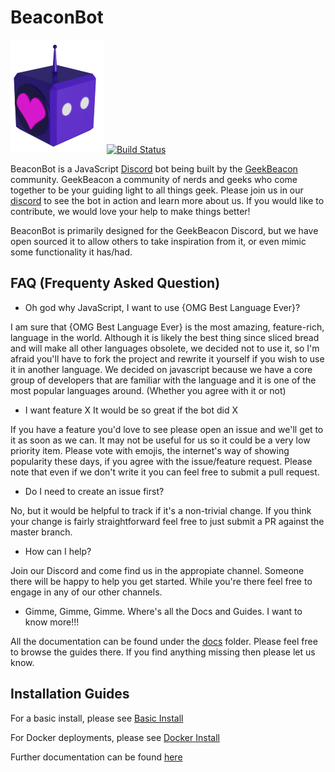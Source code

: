 # BeaconBot


![BeaconBot](/docs/assets/BeaconBot_small.png)  [![Build Status](https://cloud.drone.io/api/badges/GeekBeacon/gb-svc-beacon-bot/status.svg)](https://cloud.drone.io/GeekBeacon/gb-svc-beacon-bot)



BeaconBot is a JavaScript [Discord](https://discordapp.com/) bot being built by the [GeekBeacon](www.geekbeacon.org) community. GeekBeacon a community of nerds and geeks who come together to be your guiding light to all things geek. Please join us in our [discord](https://discord.gg/geekbeacon) to see the bot in action and learn more about us. If you would like to contribute, we would love your help to make things better!

BeaconBot is primarily designed for the GeekBeacon Discord, but we have open sourced it to allow others to take inspiration from it, or even mimic some functionality it has/had.

## FAQ (Frequenty Asked Question)

  - Oh god why JavaScript, I want to use {OMG Best Language Ever}? 

I am sure that {OMG Best Language Ever} is the most amazing, feature-rich, language in the world. Although it is likely the best thing since sliced bread and will make all other languages obsolete, we decided not to use it, so I'm afraid you'll have to fork the project and rewrite it yourself if you wish to use it in another language. We decided on javascript because we have a core group of developers that are familiar with the language and it is one of the most popular languages around. (Whether you agree with it or not)

  - I want feature X It would be so great if the bot did X

If you have a feature you'd love to see please open an issue and we'll get to it as soon as we can. It may not be useful for us so it could be a very low priority item. Please vote with emojis, the internet's way of showing popularity these days, if you agree with the issue/feature request. Please note that even if we don't write it you can feel free to submit a pull request.

  - Do I need to create an issue first? 

No, but it would be helpful to track if it's a non-trivial change. If you think your change is fairly straightforward feel free to just submit a PR against the master branch.

  - How can I help?

Join our Discord and come find us in the appropiate channel. Someone there will be happy to help you get started. While you're there feel free to engage in any of our other channels. 

  - Gimme, Gimme, Gimme. Where's all the Docs and Guides. I want to know more!!!

All the documentation can be found under the [docs](docs/) folder. Please feel free to browse the guides there. If you find anything missing then please let us know.

## Installation Guides

For a basic install, please see [Basic Install](docs/INSTALL.md)

For Docker deployments, please see [Docker Install](docs/DOCKER.md)

Further documentation can be found [here](docs/)
